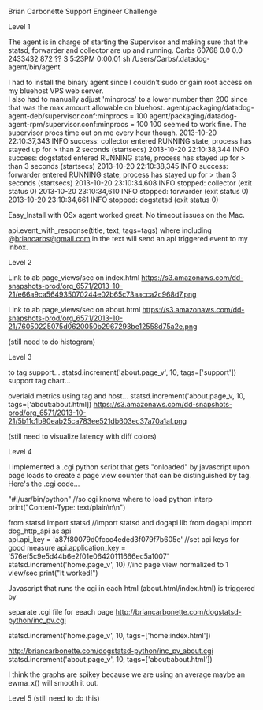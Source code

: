Brian Carbonette
Support Engineer Challenge


Level 1

The agent is in charge of starting the Supervisor and making sure that the statsd, forwarder and collector are up and running.
Carbs          60768   0.0  0.0  2433432    872   ??  S     5:23PM   0:00.01 sh /Users/Carbs/.datadog-agent/bin/agent

I had to install the binary agent since I couldn't sudo or gain root access on my bluehost VPS web server.  
I also had to manually adjust 'minprocs' to a lower number than 200 since that was the max amount allowable on bluehost.
agent/packaging/datadog-agent-deb/supervisor.conf:minprocs = 100 
agent/packaging/datadog-agent-rpm/supervisor.conf:minprocs = 100
100 seemed to work fine.  The supervisor procs time out on me every hour though.
2013-10-20 22:10:37,343 INFO success: collector entered RUNNING state, process has stayed up for > than 2 seconds (startsecs)
2013-10-20 22:10:38,344 INFO success: dogstatsd entered RUNNING state, process has stayed up for > than 3 seconds (startsecs)
2013-10-20 22:10:38,345 INFO success: forwarder entered RUNNING state, process has stayed up for > than 3 seconds (startsecs)
2013-10-20 23:10:34,608 INFO stopped: collector (exit status 0)
2013-10-20 23:10:34,610 INFO stopped: forwarder (exit status 0)
2013-10-20 23:10:34,661 INFO stopped: dogstatsd (exit status 0)

Easy_Install with OSx agent worked great. No timeout issues on the Mac.

api.event_with_response(title, text, tags=tags) where including @briancarbs@gmail.com in the text will send an api triggered event to
my inbox.

Level 2

Link to ab page_views/sec on index.html
https://s3.amazonaws.com/dd-snapshots-prod/org_6571/2013-10-21/e66a9ca564935070244e02b65c73aacca2c968d7.png

Link to ab page_views/sec on about.html 
https://s3.amazonaws.com/dd-snapshots-prod/org_6571/2013-10-21/76050225075d0620050b2967293be12558d75a2e.png

(still need to do histogram)



Level 3

to tag support... statsd.increment('about.page_v', 10, tags=['support'])
support tag chart...

overlaid metrics using tag and host... statsd.increment('about.page_v, 10, tags=['about:about.html])
https://s3.amazonaws.com/dd-snapshots-prod/org_6571/2013-10-21/5b11c1b90eab25ca783ee521db603ec37a70a1af.png

(still need to visualize latency with diff colors)

Level 4

I implemented a .cgi python script that gets "onloaded" by javascript upon page loads to create a page view counter that
can be distinguished by tag.  Here's the .cgi code...

"#!/usr/bin/python"                                                                      //so cgi knows where to load python interp
print("Content-Type: text/plain\n\n")   

from statsd import statsd							      //import statsd and dogapi lib
from dogapi import dog_http_api as api              
api.api_key = 'a87f80079d0fccc4eded3f079f7b605e'				//set api keys for good measure
api.application_key = '576ef5c9e5d44b6e2f01e06420111666ec5a1007'
statsd.increment('home.page_v', 10)						//inc page view normalized to 1 view/sec 
print("It worked!")

Javascript that runs the cgi in each html (about.html/index.html) is triggered by <body onload="pageView()"> 

separate .cgi file for eeach page http://briancarbonette.com/dogstatsd-python/inc_pv.cgi

statsd.increment('home.page_v', 10, tags=['home:index.html'])

http://briancarbonette.com/dogstatsd-python/inc_pv_about.cgi
statsd.increment('about.page_v', 10, tags=['about:about.html'])

I think the graphs are spikey because we are using an average maybe an ewma_x() will smooth it out.

Level 5
(still need to do this)

